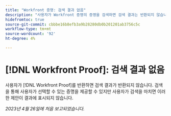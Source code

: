 ```yaml
---
title: "Workfront 증명: 검색 결과 없음"
description: "사용자가 Workfront 증명의 증명을 검색하면 검색 결과는 반환되지 않습니다. 검색을 통해 사용자가 선택할 수 있는 증명을 제공할 수 있지만 사용자가 검색을 마치면 이러한 제안이 결과에 표시되지 않습니다."
hidefromtoc: true
source-git-commit: cbbbe16b8efb3a9b28280db0b201201ab3756c5c
workflow-type: tm+mt
source-wordcount: '92'
ht-degree: 4%

---
```



# [!DNL Workfront Proof]: 검색 결과 없음

사용자가 [!DNL Workfront Proof]를 반환하면 검색 결과가 반환되지 않습니다. 검색을 통해 사용자가 선택할 수 있는 증명을 제공할 수 있지만 사용자가 검색을 마치면 이러한 제안이 결과에 표시되지 않습니다.

_2023년 4월 26일에 처음 보고되었습니다._

